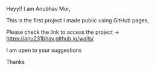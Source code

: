 Heyy!! I am Anubhav Mor, 

This is the first project I made public using GitHub pages,

Please check the link to access the project -> https://anu231bhav.github.io/walls/

I am open to your suggestions

Thanks 
